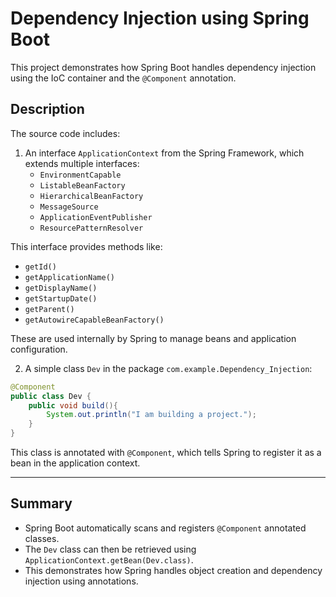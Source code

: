 

# Dependency Injection using Spring Boot

This project demonstrates how Spring Boot handles dependency injection using the IoC container and the `@Component` annotation.

## Description

The source code includes:

1. An interface `ApplicationContext` from the Spring Framework, which extends multiple interfaces:
   - `EnvironmentCapable`
   - `ListableBeanFactory`
   - `HierarchicalBeanFactory`
   - `MessageSource`
   - `ApplicationEventPublisher`
   - `ResourcePatternResolver`

This interface provides methods like:
- `getId()`
- `getApplicationName()`
- `getDisplayName()`
- `getStartupDate()`
- `getParent()`
- `getAutowireCapableBeanFactory()`

These are used internally by Spring to manage beans and application configuration.

2. A simple class `Dev` in the package `com.example.Dependency_Injection`:

```java
@Component
public class Dev {
    public void build(){
        System.out.println("I am building a project.");
    }
}
````

This class is annotated with `@Component`, which tells Spring to register it as a bean in the application context.

---

## Summary

* Spring Boot automatically scans and registers `@Component` annotated classes.
* The `Dev` class can then be retrieved using `ApplicationContext.getBean(Dev.class)`.
* This demonstrates how Spring handles object creation and dependency injection using annotations.
  
